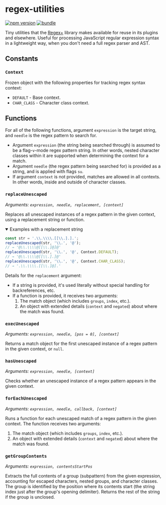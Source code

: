 # regex-utilities

[![npm version][npm-version-src]][npm-version-href]
[![bundle][bundle-src]][bundle-href]

Tiny utilities that the [Regex+](https://github.com/slevithan/regex) library makes available for reuse in its plugins and elsewhere. Useful for processing JavaScript regular expression syntax in a lightweight way, when you don't need a full regex parser and AST.

## Constants

### `Context`

Frozen object with the following properties for tracking regex syntax context:

- `DEFAULT` - Base context.
- `CHAR_CLASS` - Character class context.

## Functions

For all of the following functions, argument `expression` is the target string, and `needle` is the regex pattern to search for.

- Argument `expression` (the string being searched through) is assumed to be a flag-`v`-mode regex pattern string. In other words, nested character classes within it are supported when determining the context for a match.
- Argument `needle` (the regex pattern being searched for) is provided as a string, and is applied with flags `su`.
- If argument `context` is not provided, matches are allowed in all contexts. In other words, inside and outside of character classes.

### `replaceUnescaped`

*Arguments: `expression, needle, replacement, [context]`*

Replaces all unescaped instances of a regex pattern in the given context, using a replacement string or function.

<details open>
  <summary>Examples with a replacement string</summary>

```js
const str = '.\\.\\\\.[[\\.].].';
replaceUnescaped(str, '\\.', '@');
// → '@\\.\\\\@[[\\.]@]@'
replaceUnescaped(str, '\\.', '@', Context.DEFAULT);
// → '@\\.\\\\@[[\\.].]@'
replaceUnescaped(str, '\\.', '@', Context.CHAR_CLASS);
// → '.\\.\\\\.[[\\.]@].'
```
</details>

Details for the `replacement` argument:

- If a string is provided, it's used literally without special handling for backreferences, etc.
- If a function is provided, it receives two arguments:
  1. The match object (which includes `groups`, `index`, etc.).
  2. An object with extended details (`context` and `negated`) about where the match was found.

### `execUnescaped`

*Arguments: `expression, needle, [pos = 0], [context]`*

Returns a match object for the first unescaped instance of a regex pattern in the given context, or `null`.

### `hasUnescaped`

*Arguments: `expression, needle, [context]`*

Checks whether an unescaped instance of a regex pattern appears in the given context.

### `forEachUnescaped`

*Arguments: `expression, needle, callback, [context]`*

Runs a function for each unescaped match of a regex pattern in the given context. The function receives two arguments:

1. The match object (which includes `groups`, `index`, etc.).
2. An object with extended details (`context` and `negated`) about where the match was found.

### `getGroupContents`

*Arguments: `expression, contentsStartPos`*

Extracts the full contents of a group (subpattern) from the given expression, accounting for escaped characters, nested groups, and character classes. The group is identified by the position where its contents start (the string index just after the group's opening delimiter). Returns the rest of the string if the group is unclosed.

<!-- Badges -->

[npm-version-src]: https://img.shields.io/npm/v/regex-utilities?color=78C372
[npm-version-href]: https://npmjs.com/package/regex-utilities
[bundle-src]: https://img.shields.io/bundlejs/size/regex-utilities?color=78C372&label=minzip
[bundle-href]: https://bundlejs.com/?q=regex-utilities&treeshake=[*]
